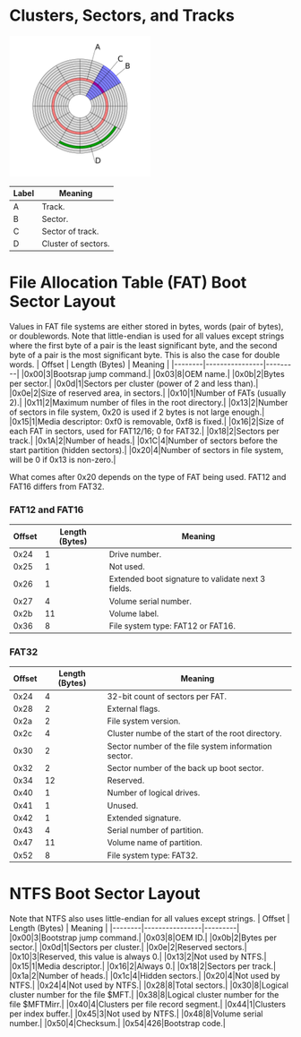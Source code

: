 # Clusters, Sectors, and Tracks
<img src="images/disk-structure.png"
    alt="image showing clusters, sectors, and tracks"
    style="background-color:grey;
        width:50%;"/>

| Label | Meaning |
|-------|---------|
|A|Track.|
|B|Sector.|
|C|Sector of track.|
|D|Cluster of sectors.|

# File Allocation Table (FAT) Boot Sector Layout
Values in FAT file systems are either stored in bytes, words (pair of bytes), or doublewords.
Note that little-endian is used for all values except strings where the first byte of a pair 
is the least significant byte, and the second byte of a pair is the most significant byte. 
This is also the case for double words.
| Offset | Length (Bytes) | Meaning |
|--------|----------------|---------|
|0x00|3|Bootsrap jump command.|
|0x03|8|OEM name.|
|0x0b|2|Bytes per sector.|
|0x0d|1|Sectors per cluster (power of 2 and less than).|
|0x0e|2|Size of reserved area, in sectors.|
|0x10|1|Number of FATs (usually 2).|
|0x11|2|Maximum number of files in the root directory.|
|0x13|2|Number of sectors in file system, 0x20 is used if 2 bytes is not large enough.|
|0x15|1|Media descriptor: 0xf0 is removable, 0xf8 is fixed.|
|0x16|2|Size of each FAT in sectors, used for FAT12/16; 0 for FAT32.|
|0x18|2|Sectors per track.|
|0x1A|2|Number of heads.|
|0x1C|4|Number of sectors before the start partition (hidden sectors).|
|0x20|4|Number of sectors in file system, will be 0 if 0x13 is non-zero.|

What comes after 0x20 depends on the type of FAT being used. FAT12 and FAT16 differs from FAT32.
### FAT12 and FAT16
| Offset | Length (Bytes) | Meaning |
|--------|----------------|---------|
|0x24|1|Drive number.|
|0x25|1|Not used.|
|0x26|1|Extended boot signature to validate next 3 fields.|
|0x27|4|Volume serial number.|
|0x2b|11|Volume label.|
|0x36|8|File system type: FAT12 or FAT16.|

### FAT32
| Offset | Length (Bytes) | Meaning |
|--------|----------------|---------|
|0x24|4|32-bit count of sectors per FAT.|
|0x28|2|External flags.|
|0x2a|2|File system version.|
|0x2c|4|Cluster numbe of the start of the root directory.|
|0x30|2|Sector number of the file system information sector.|
|0x32|2|Sector number of the back up boot sector.|
|0x34|12|Reserved.|
|0x40|1|Number of logical drives.|
|0x41|1|Unused.|
|0x42|1|Extended signature.|
|0x43|4|Serial number of partition.|
|0x47|11|Volume name of partition.|
|0x52|8|File system type: FAT32.|

# NTFS Boot Sector Layout
Note that NTFS also uses little-endian for all values except strings.
| Offset | Length (Bytes) | Meaning |
|--------|----------------|---------|
|0x00|3|Bootstrap jump command.|
|0x03|8|OEM ID.|
|0x0b|2|Bytes per sector.|
|0x0d|1|Sectors per cluster.|
|0x0e|2|Reserved sectors.|
|0x10|3|Reserved, this value is always 0.|
|0x13|2|Not used by NTFS.|
|0x15|1|Media descriptor.|
|0x16|2|Always 0.|
|0x18|2|Sectors per track.|
|0x1a|2|Number of heads.|
|0x1c|4|Hidden sectors.|
|0x20|4|Not used by NTFS.|
|0x24|4|Not used by NTFS.|
|0x28|8|Total sectors.|
|0x30|8|Logical cluster number for the file $MFT.|
|0x38|8|Logical cluster number for the file $MFTMirr.|
|0x40|4|Clusters per file record segment.|
|0x44|1|Clusters per index buffer.|
|0x45|3|Not used by NTFS.|
|0x48|8|Volume serial number.|
|0x50|4|Checksum.|
|0x54|426|Bootstrap code.|
